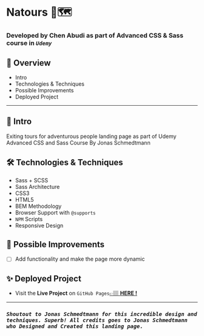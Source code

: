 # Natours 🌴🗺️

### Developed by Chen Abudi as part of **Advanced CSS & Sass** course in **_`Udemy`_**

## 📢 Overview

- Intro
- Technologies & Techniques
- Possible Improvements
- Deployed Project

---

## 🔎 Intro

Exiting tours for adventurous people landing page as part of Udemy Advanced CSS and Sass Course By Jonas Schmedtmann

## 🛠️ Technologies & Techniques

- Sass + SCSS
- Sass Architecture
- CSS3
- HTML5
- BEM Methodology
- Browser Support with `@supports`
- `NPM` Scripts
- Responsive Design

## 🔧 Possible Improvements

- [ ] Add functionality and make the page more dynamic

## ✨ Deployed Project

- Visit the **Live Project** on `GitHub Pages`[&#128073;&#127997; **HERE !**](https://chen-abudi.github.io/natours/)

---

### **_`Shoutout to Jonas Schmedtmann for this incredible design and techniques. Superb! All credits goes to Jonas Schmedtmann who Designed and Created this landing page.`_**
